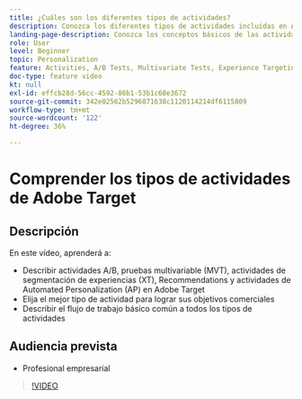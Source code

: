 ```yaml
---
title: ¿Cuáles son los diferentes tipos de actividades?
description: Conozca los diferentes tipos de actividades incluidas en Adobe Target y cómo pueden ayudarle a lograr sus objetivos. Vea este vídeo para conocer los conceptos básicos de las actividades A/B, las pruebas multivariable (MVT), las actividades de direccionamiento de experiencias (XT), Recommendations y las actividades de Automated Personalization (AP).
landing-page-description: Conozca los conceptos básicos de las actividades A/B, las pruebas multivariable, las actividades de segmentación de experiencias, Recommendations y las actividades de Automated Personalization.
role: User
level: Beginner
topic: Personalization
feature: Activities, A/B Tests, Multivariate Tests, Experience Targeting, Recommendations, Automated Personalization, Visual Experience Composer (VEC)
doc-type: feature video
kt: null
exl-id: effcb28d-56cc-4592-86b1-53b1c68e3672
source-git-commit: 342e02562b5296871638c1120114214df6115809
workflow-type: tm+mt
source-wordcount: '122'
ht-degree: 36%

---
```


# Comprender los tipos de actividades de Adobe Target

## Descripción

En este vídeo, aprenderá a:

* Describir actividades A/B, pruebas multivariable (MVT), actividades de segmentación de experiencias (XT), Recommendations y actividades de Automated Personalization (AP) en Adobe Target
* Elija el mejor tipo de actividad para lograr sus objetivos comerciales
* Describir el flujo de trabajo básico común a todos los tipos de actividades

## Audiencia prevista

* Profesional empresarial

>[!VIDEO](https://video.tv.adobe.com/v/17386/?quality=12)

